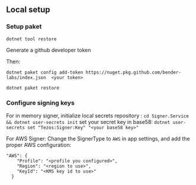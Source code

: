 ## Local setup

### Setup paket
`dotnet tool restore`

Generate a github developer token

Then:

`dotnet paket config add-token https://nuget.pkg.github.com/bender-labs/index.json  <your token>`
 
`dotnet paket restore`


### Configure signing keys

For in memory signer, 
initialize local secrets repository : `cd Signer.Service && dotnet user-secrets init`
set your secret key in base58: `dotnet user-secrets set "Tezos:Signer:Key" "<your base58 key>"`

For AWS Signer:
Change the SignerType to `AWS` in app settings, and add the proper AWS configuration:
```
"AWS": {
    "Profile": "<profile you configured>",
    "Region": "<region to use>",
    "KeyId": "<KMS key id to use>"
  }
```